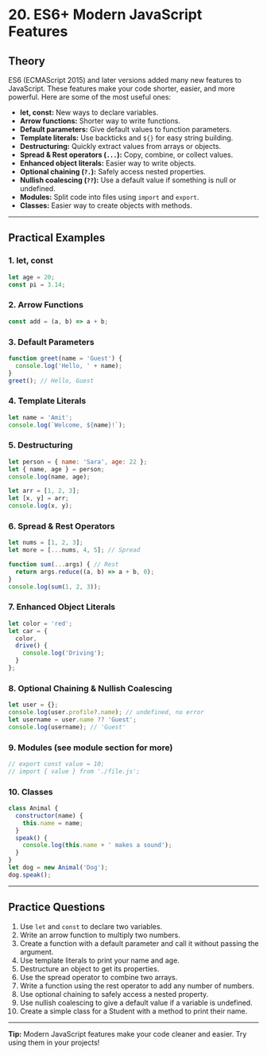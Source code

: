 # 20. ES6+ Modern JavaScript Features

## Theory
ES6 (ECMAScript 2015) and later versions added many new features to JavaScript. These features make your code shorter, easier, and more powerful. Here are some of the most useful ones:
- **let, const:** New ways to declare variables.
- **Arrow functions:** Shorter way to write functions.
- **Default parameters:** Give default values to function parameters.
- **Template literals:** Use backticks and `${}` for easy string building.
- **Destructuring:** Quickly extract values from arrays or objects.
- **Spread & Rest operators (`...`):** Copy, combine, or collect values.
- **Enhanced object literals:** Easier way to write objects.
- **Optional chaining (`?.`):** Safely access nested properties.
- **Nullish coalescing (`??`):** Use a default value if something is null or undefined.
- **Modules:** Split code into files using `import` and `export`.
- **Classes:** Easier way to create objects with methods.

---

## Practical Examples

### 1. let, const
```js
let age = 20;
const pi = 3.14;
```

### 2. Arrow Functions
```js
const add = (a, b) => a + b;
```

### 3. Default Parameters
```js
function greet(name = 'Guest') {
  console.log('Hello, ' + name);
}
greet(); // Hello, Guest
```

### 4. Template Literals
```js
let name = 'Amit';
console.log(`Welcome, ${name}!`);
```

### 5. Destructuring
```js
let person = { name: 'Sara', age: 22 };
let { name, age } = person;
console.log(name, age);

let arr = [1, 2, 3];
let [x, y] = arr;
console.log(x, y);
```

### 6. Spread & Rest Operators
```js
let nums = [1, 2, 3];
let more = [...nums, 4, 5]; // Spread

function sum(...args) { // Rest
  return args.reduce((a, b) => a + b, 0);
}
console.log(sum(1, 2, 3));
```

### 7. Enhanced Object Literals
```js
let color = 'red';
let car = {
  color,
  drive() {
    console.log('Driving');
  }
};
```

### 8. Optional Chaining & Nullish Coalescing
```js
let user = {};
console.log(user.profile?.name); // undefined, no error
let username = user.name ?? 'Guest';
console.log(username); // 'Guest'
```

### 9. Modules (see module section for more)
```js
// export const value = 10;
// import { value } from './file.js';
```

### 10. Classes
```js
class Animal {
  constructor(name) {
    this.name = name;
  }
  speak() {
    console.log(this.name + ' makes a sound');
  }
}
let dog = new Animal('Dog');
dog.speak();
```

---

## Practice Questions
1. Use `let` and `const` to declare two variables.
2. Write an arrow function to multiply two numbers.
3. Create a function with a default parameter and call it without passing the argument.
4. Use template literals to print your name and age.
5. Destructure an object to get its properties.
6. Use the spread operator to combine two arrays.
7. Write a function using the rest operator to add any number of numbers.
8. Use optional chaining to safely access a nested property.
9. Use nullish coalescing to give a default value if a variable is undefined.
10. Create a simple class for a Student with a method to print their name.

---

**Tip:** Modern JavaScript features make your code cleaner and easier. Try using them in your projects! 